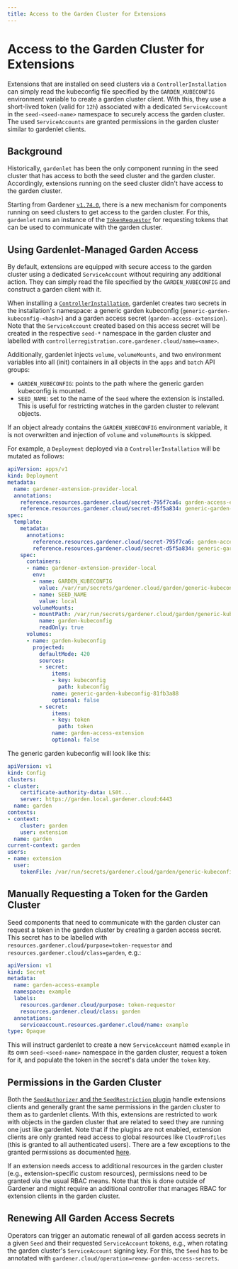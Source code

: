```yaml
---
title: Access to the Garden Cluster for Extensions
---
```


# Access to the Garden Cluster for Extensions

Extensions that are installed on seed clusters via a `ControllerInstallation` can simply read the kubeconfig file specified by the `GARDEN_KUBECONFIG` environment variable to create a garden cluster client.
With this, they use a short-lived token (valid for `12h`) associated with a dedicated `ServiceAccount` in the `seed-<seed-name>` namespace to securely access the garden cluster.
The used `ServiceAccounts` are granted permissions in the garden cluster similar to gardenlet clients.

## Background

Historically, `gardenlet` has been the only component running in the seed cluster that has access to both the seed cluster and the garden cluster.
Accordingly, extensions running on the seed cluster didn't have access to the garden cluster.

Starting from Gardener [`v1.74.0`](https://github.com/gardener/gardener/releases/v1.74.0), there is a new mechanism for components running on seed clusters to get access to the garden cluster.
For this, `gardenlet` runs an instance of the [`TokenRequestor`](../concepts/gardenlet.md#tokenrequestor-controller) for requesting tokens that can be used to communicate with the garden cluster.

## Using Gardenlet-Managed Garden Access

By default, extensions are equipped with secure access to the garden cluster using a dedicated `ServiceAccount` without requiring any additional action.
They can simply read the file specified by the `GARDEN_KUBECONFIG` and construct a garden client with it.

When installing a [`ControllerInstallation`](controllerregistration.md), gardenlet creates two secrets in the installation's namespace: a generic garden kubeconfig (`generic-garden-kubeconfig-<hash>`) and a garden access secret (`garden-access-extension`).
Note that the `ServiceAccount` created based on this access secret will be created in the respective `seed-*` namespace in the garden cluster and labelled with `controllerregistration.core.gardener.cloud/name=<name>`.

Additionally, gardenlet injects `volume`, `volumeMounts`, and two environment variables into all (init) containers in all objects in the `apps` and `batch` API groups:

- `GARDEN_KUBECONFIG`: points to the path where the generic garden kubeconfig is mounted.
- `SEED_NAME`: set to the name of the `Seed` where the extension is installed. 
  This is useful for restricting watches in the garden cluster to relevant objects.

If an object already contains the `GARDEN_KUBECONFIG` environment variable, it is not overwritten and injection of `volume` and `volumeMounts` is skipped.

For example, a `Deployment` deployed via a `ControllerInstallation` will be mutated as follows:

```yaml
apiVersion: apps/v1
kind: Deployment
metadata:
  name: gardener-extension-provider-local
  annotations:
    reference.resources.gardener.cloud/secret-795f7ca6: garden-access-extension
    reference.resources.gardener.cloud/secret-d5f5a834: generic-garden-kubeconfig-81fb3a88
spec:
  template:
    metadata:
      annotations:
        reference.resources.gardener.cloud/secret-795f7ca6: garden-access-extension
        reference.resources.gardener.cloud/secret-d5f5a834: generic-garden-kubeconfig-81fb3a88
    spec:
      containers:
      - name: gardener-extension-provider-local
        env:
        - name: GARDEN_KUBECONFIG
          value: /var/run/secrets/gardener.cloud/garden/generic-kubeconfig/kubeconfig
        - name: SEED_NAME
          value: local
        volumeMounts:
        - mountPath: /var/run/secrets/gardener.cloud/garden/generic-kubeconfig
          name: garden-kubeconfig
          readOnly: true
      volumes:
      - name: garden-kubeconfig
        projected:
          defaultMode: 420
          sources:
          - secret:
              items:
              - key: kubeconfig
                path: kubeconfig
              name: generic-garden-kubeconfig-81fb3a88
              optional: false
          - secret:
              items:
              - key: token
                path: token
              name: garden-access-extension
              optional: false
```

The generic garden kubeconfig will look like this:

```yaml
apiVersion: v1
kind: Config
clusters:
- cluster:
    certificate-authority-data: LS0t...
    server: https://garden.local.gardener.cloud:6443
  name: garden
contexts:
- context:
    cluster: garden
    user: extension
  name: garden
current-context: garden
users:
- name: extension
  user:
    tokenFile: /var/run/secrets/gardener.cloud/garden/generic-kubeconfig/token
```

## Manually Requesting a Token for the Garden Cluster

Seed components that need to communicate with the garden cluster can request a token in the garden cluster by creating a garden access secret.
This secret has to be labelled with `resources.gardener.cloud/purpose=token-requestor` and `resources.gardener.cloud/class=garden`, e.g.:

```yaml
apiVersion: v1
kind: Secret
metadata:
  name: garden-access-example
  namespace: example
  labels:
    resources.gardener.cloud/purpose: token-requestor
    resources.gardener.cloud/class: garden
  annotations:
    serviceaccount.resources.gardener.cloud/name: example
type: Opaque
```

This will instruct gardenlet to create a new `ServiceAccount` named `example` in its own `seed-<seed-name>` namespace in the garden cluster, request a token for it, and populate the token in the secret's data under the `token` key.

## Permissions in the Garden Cluster

Both the [`SeedAuthorizer` and the `SeedRestriction` plugin](../deployment/gardenlet_api_access.md) handle extensions clients and generally grant the same permissions in the garden cluster to them as to gardenlet clients.
With this, extensions are restricted to work with objects in the garden cluster that are related to seed they are running one just like gardenlet.
Note that if the plugins are not enabled, extension clients are only granted read access to global resources like `CloudProfiles` (this is granted to all authenticated users).
There are a few exceptions to the granted permissions as documented [here](../deployment/gardenlet_api_access.md#rule-exceptions-for-extension-clients).

If an extension needs access to additional resources in the garden cluster (e.g., extension-specific custom resources), permissions need to be granted via the usual RBAC means.
Note that this is done outside of Gardener and might require an additional controller that manages RBAC for extension clients in the garden cluster.

## Renewing All Garden Access Secrets

Operators can trigger an automatic renewal of all garden access secrets in a given `Seed` and their requested `ServiceAccount` tokens, e.g., when rotating the garden cluster's `ServiceAccount` signing key.
For this, the `Seed` has to be annotated with `gardener.cloud/operation=renew-garden-access-secrets`.
